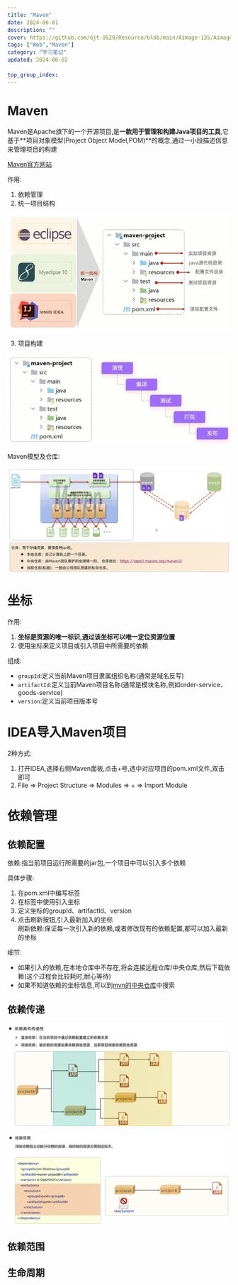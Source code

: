 ```yaml
---
title: "Maven"
date: 2024-06-01
description: ""
cover: https://github.com/Gjt-9520/Resource/blob/main/Aimage-135/Aimage34.jpg?raw=true
tags: ["Web","Maven"]
category: "学习笔记"
updated: 2024-06-02
 
top_group_index: 
---
```


# Maven

Maven是Apache旗下的一个开源项目,是**一款用于管理和构建Java项目的工具**,它基于**项目对象模型(Project Object Model,POM)**的概念,通过一小段描述信息来管理项目的构建

[Maven官方网站](https://maven.apache.org/)

作用:
1. 依赖管理
2. 统一项目结构

![统一项目结构](../images/Maven统一项目结构.png)

3. 项目构建

![项目构建](../images/Maven项目构建.png)
 
Maven模型及仓库:

![Maven模型及仓库](../images/Maven模型.png)

# 坐标

作用:
1. **坐标是资源的唯一标识,通过该坐标可以唯一定位资源位置**
2. 使用坐标来定义项目或引入项目中所需要的依赖

组成:
- `groupId`:定义当前Maven项目隶属组织名称(通常是域名反写)
- `artifactId`:定义当前Maven项目名称(通常是模块名称,例如order-service、goods-service)
- `version`:定义当前项目版本号

# IDEA导入Maven项目

2种方式:
1. 打开IDEA,选择右侧Maven面板,点击+号,选中对应项目的pom.xml文件,双击即可
2. File => Project Structure => Modules => + => Import Module

# 依赖管理

## 依赖配置

依赖:指当前项目运行所需要的jar包,一个项目中可以引入多个依赖

具体步骤:
1. 在pom.xml中编写标签
2. 在标签中使用引入坐标
3. 定义坐标的groupId、artifactId、version
4. 点击刷新按钮,引入最新加入的坐标                   
刷新依赖:保证每一次引入新的依赖,或者修改现有的依赖配置,都可以加入最新的坐标

细节:
- 如果引入的依赖,在本地仓库中不存在,将会连接远程仓库/中央仓库,然后下载依赖(这个过程会比较耗时,耐心等待)
- 如果不知道依赖的坐标信息,可以到[mvn的中央仓库](https://mvnrepository.com/)中搜索

## 依赖传递

![依赖传递](../images/依赖传递.png)

![排除依赖](../images/排除依赖.png)

## 依赖范围



## 生命周期


